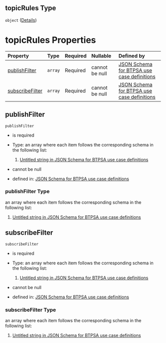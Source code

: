 ## topicRules Type

`object` ([Details](btpsa-usecase-properties-services-items-allof-1-then-allof-39-then-allof-0-then-properties-parameters-properties-rules-properties-topicrules.md))

# topicRules Properties

| Property                            | Type    | Required | Nullable       | Defined by                                                                                                                                                                                                                                                                                                                                                                                      |
| :---------------------------------- | :------ | :------- | :------------- | :---------------------------------------------------------------------------------------------------------------------------------------------------------------------------------------------------------------------------------------------------------------------------------------------------------------------------------------------------------------------------------------------- |
| [publishFilter](#publishfilter)     | `array` | Required | cannot be null | [JSON Schema for BTPSA use case definitions](btpsa-usecase-properties-services-items-allof-1-then-allof-39-then-allof-0-then-properties-parameters-properties-rules-properties-topicrules-properties-publishfilter.md "undefined#/properties/services/items/allOf/1/then/allOf/39/then/allOf/0/then/properties/parameters/properties/rules/properties/topicRules/properties/publishFilter")     |
| [subscribeFilter](#subscribefilter) | `array` | Required | cannot be null | [JSON Schema for BTPSA use case definitions](btpsa-usecase-properties-services-items-allof-1-then-allof-39-then-allof-0-then-properties-parameters-properties-rules-properties-topicrules-properties-subscribefilter.md "undefined#/properties/services/items/allOf/1/then/allOf/39/then/allOf/0/then/properties/parameters/properties/rules/properties/topicRules/properties/subscribeFilter") |

## publishFilter



`publishFilter`

*   is required

*   Type: an array where each item follows the corresponding schema in the following list:

    1.  [Untitled string in JSON Schema for BTPSA use case definitions](btpsa-usecase-properties-services-items-allof-1-then-allof-39-then-allof-0-then-properties-parameters-properties-rules-properties-topicrules-properties-publishfilter-items-0.md "check type definition")

*   cannot be null

*   defined in: [JSON Schema for BTPSA use case definitions](btpsa-usecase-properties-services-items-allof-1-then-allof-39-then-allof-0-then-properties-parameters-properties-rules-properties-topicrules-properties-publishfilter.md "undefined#/properties/services/items/allOf/1/then/allOf/39/then/allOf/0/then/properties/parameters/properties/rules/properties/topicRules/properties/publishFilter")

### publishFilter Type

an array where each item follows the corresponding schema in the following list:

1.  [Untitled string in JSON Schema for BTPSA use case definitions](btpsa-usecase-properties-services-items-allof-1-then-allof-39-then-allof-0-then-properties-parameters-properties-rules-properties-topicrules-properties-publishfilter-items-0.md "check type definition")

## subscribeFilter



`subscribeFilter`

*   is required

*   Type: an array where each item follows the corresponding schema in the following list:

    1.  [Untitled string in JSON Schema for BTPSA use case definitions](btpsa-usecase-properties-services-items-allof-1-then-allof-39-then-allof-0-then-properties-parameters-properties-rules-properties-topicrules-properties-subscribefilter-items-0.md "check type definition")

*   cannot be null

*   defined in: [JSON Schema for BTPSA use case definitions](btpsa-usecase-properties-services-items-allof-1-then-allof-39-then-allof-0-then-properties-parameters-properties-rules-properties-topicrules-properties-subscribefilter.md "undefined#/properties/services/items/allOf/1/then/allOf/39/then/allOf/0/then/properties/parameters/properties/rules/properties/topicRules/properties/subscribeFilter")

### subscribeFilter Type

an array where each item follows the corresponding schema in the following list:

1.  [Untitled string in JSON Schema for BTPSA use case definitions](btpsa-usecase-properties-services-items-allof-1-then-allof-39-then-allof-0-then-properties-parameters-properties-rules-properties-topicrules-properties-subscribefilter-items-0.md "check type definition")
